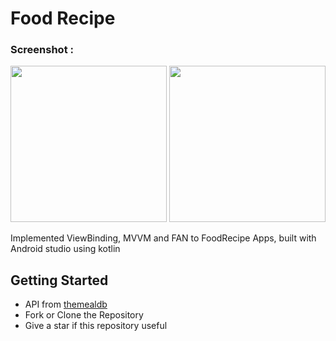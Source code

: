 # Food Recipe

<h3 align="left">Screenshot :</h3>
<p align="left"> 
<img src="https://github.com/rizkikurniaa/FoodRecipes/blob/master/ss-home.jpeg" width="250"> <img src="https://github.com/rizkikurniaa/FoodRecipes/blob/master/ss-detail.jpeg" width="250">

Implemented ViewBinding, MVVM and FAN to FoodRecipe Apps, built with Android studio using kotlin

## Getting Started
- API from [themealdb](https://www.themealdb.com/)
- Fork or Clone the Repository
- Give a star if this repository useful